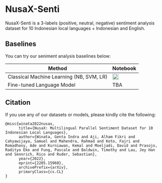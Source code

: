 # NusaX-Senti

NusaX-Senti is a 3-labels (positive, neutral, negative) sentiment analysis dataset for 10 Indonesian local languages + Indonesian and English. 

## Baselines

You can try our seniment analysis baselines below:

| Method | Notebook |
| --- | --- |
| Classical Machine Learning (NB, SVM, LR) | <a href="https://colab.research.google.com/github/IndoNLP/nusax/blob/main/code/notebook/sentiment_analysis_nusax_classical.ipynb"><img src="https://colab.research.google.com/assets/colab-badge.svg" height = '20px' ></a> |
| Fine-tuned Language Model | TBA |

## Citation

If you use any of our datasets or models, please kindly cite the following:

```
@misc{winata2022nusax,
      title={NusaX: Multilingual Parallel Sentiment Dataset for 10 Indonesian Local Languages}, 
      author={Winata, Genta Indra and Aji, Alham Fikri and Cahyawijaya, Samuel and Mahendra, Rahmad and Koto, Fajri and Romadhony, Ade and Kurniawan, Kemal and Moeljadi, David and Prasojo, Radityo Eko and Fung, Pascale and Baldwin, Timothy and Lau, Jey Han and Sennrich, Rico and Ruder, Sebastian},
      year={2022},
      eprint={2205.15960},
      archivePrefix={arXiv},
      primaryClass={cs.CL}
}
```

